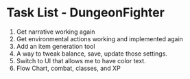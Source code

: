 # Task List - DungeonFighter

1. Get narrative working again
2. Get environmental actions working and implemented again
3. Add an item generation tool
4. A way to tweak balance, save, update those settings.
5. Switch to UI that allows me to have color text.
6. Flow Chart, combat, classes, and XP